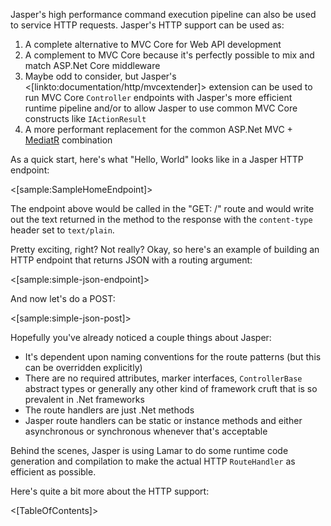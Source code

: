 <!--title: HTTP Services -->

Jasper's high performance command execution pipeline can also be used to service HTTP requests. Jasper's HTTP support can be used as:

1. A complete alternative to MVC Core for Web API development
1. A complement to MVC Core because it's perfectly possible to mix and match ASP.Net Core middleware
1. Maybe odd to consider, but Jasper's <[linkto:documentation/http/mvcextender]> extension can be used to run MVC Core `Controller` 
   endpoints with Jasper's more efficient runtime pipeline and/or to allow Jasper to use common MVC Core constructs like `IActionResult`
1. A more performant replacement for the common ASP.Net MVC + [MediatR](https://github.com/jbogard/MediatR) combination

As a quick start, here's what "Hello, World" looks like in a Jasper HTTP endpoint:

<[sample:SampleHomeEndpoint]>

The endpoint above would be called in the "GET: /" route and would write out the text returned in the method to the response with the 
`content-type` header set to `text/plain`. 

Pretty exciting, right? Not really? Okay, so here's an example of building an HTTP endpoint that returns JSON with a routing argument:

<[sample:simple-json-endpoint]>

And now let's do a POST:

<[sample:simple-json-post]>

Hopefully you've already noticed a couple things about Jasper:

* It's dependent upon naming conventions for the route patterns (but this can be overridden explicitly)
* There are no required attributes, marker interfaces, `ControllerBase` abstract types or generally any other kind of framework cruft that
  is so prevalent in .Net frameworks
* The route handlers are just .Net methods
* Jasper route handlers can be static or instance methods and either asynchronous or synchronous whenever that's acceptable

Behind the scenes, Jasper is using Lamar to do some runtime code generation and compilation to make the actual HTTP `RouteHandler` as efficient as possible.

Here's quite a bit more about the HTTP support:

<[TableOfContents]>